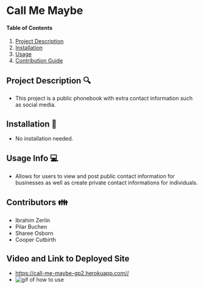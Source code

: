 # Call Me Maybe

#### Table of Contents
1. [Project Description](#project-description)
2. [Installation](#install)
3. [Usage](#usage)
4. [Contribution Guide](#contributions)

## Project Description 🔍
* This project is a public phonebook with extra contact information such as social media.

## Installation 💾
* No installation needed.

## Usage Info 💻
* Allows for users to view and post public contact information for businesses as well as create private contact informations for individuals.

## Contributors 👪
* Ibrahim Zerlin
* Pilar Buchen
* Sharee Osborn
* Cooper Cutbirth


## Video and Link to Deployed Site
* <a href="https://call-me-maybe-gp2.herokuapp.com/" rel="nofollow">https://call-me-maybe-gp2.herokuapp.com//</a>
* <img src="" alt="gif of how to use">

